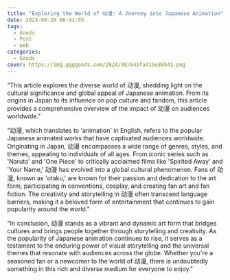 ```yaml
---
title: "Exploring the World of 动漫: A Journey into Japanese Animation"
date: 2024-08-28 06:41:55
tags:
  - Goods
  - Post
  - web
categories:
  - Goods
cover: https://img.ggggoods.com/2024/08/645fa415e86941.png
---
```


"This article explores the diverse world of 动漫, shedding light on the cultural significance and global appeal of Japanese animation. From its origins in Japan to its influence on pop culture and fandom, this article provides a comprehensive overview of the impact of 动漫 on audiences worldwide."

"动漫, which translates to 'animation' in English, refers to the popular Japanese animated works that have captivated audiences worldwide. Originating in Japan, 动漫 encompasses a wide range of genres, styles, and themes, appealing to individuals of all ages. From iconic series such as 'Naruto' and 'One Piece' to critically acclaimed films like 'Spirited Away' and 'Your Name,' 动漫 has evolved into a global cultural phenomenon. Fans of 动漫, known as 'otaku,' are known for their passion and dedication to the art form, participating in conventions, cosplay, and creating fan art and fan fiction. The creativity and storytelling in 动漫 often transcend language barriers, making it a beloved form of entertainment that continues to gain popularity around the world."

"In conclusion, 动漫 stands as a vibrant and dynamic art form that bridges cultures and brings people together through storytelling and creativity. As the popularity of Japanese animation continues to rise, it serves as a testament to the enduring power of visual storytelling and the universal themes that resonate with audiences across the globe. Whether you're a seasoned fan or a newcomer to the world of 动漫, there is undoubtedly something in this rich and diverse medium for everyone to enjoy."
